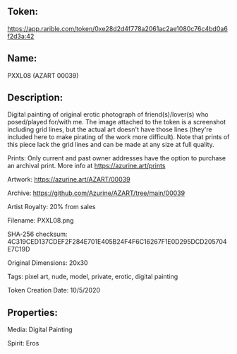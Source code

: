 ## Token:

https://app.rarible.com/token/0xe28d2d4f778a2061ac2ae1080c76c4bd0a6f2d3a:42

## Name:

PXXL08 (AZART 00039)

## Description: 

Digital painting of original erotic photograph of friend(s)/lover(s) who posed/played for/with me. The image attached to the token is a screenshot including grid lines, but the actual art doesn't have those lines (they're included here to make pirating of the work more difficult). Note that prints of this piece lack the grid lines and can be made at any size at full quality.

Prints: Only current and past owner addresses have the option to purchase an archival print. More info at https://azurine.art/prints

Artwork: https://azurine.art/AZART/00039

Archive: https://github.com/Azurine/AZART/tree/main/00039

Artist Royalty: 20% from sales

Filename: PXXL08.png

SHA-256 checksum: 4C319CED137CDEF2F284E701E405B24F4F6C16267F1E0D295DCD205704E7C19D

Original Dimensions: 20x30

Tags: pixel art, nude, model, private, erotic, digital painting

Token Creation Date: 10/5/2020

## Properties:

Media: Digital Painting

Spirit: Eros